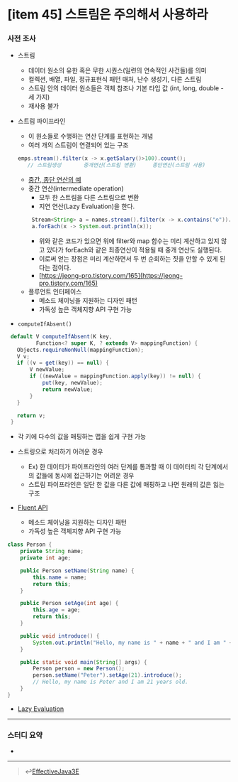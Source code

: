 # [item 45] 스트림은 주의해서 사용하라 
### 사전 조사 
- 스트림
  - 데이터 원소의 유한 혹은 무한 시퀀스(일련의 연속적인 사건들)를 의미
  - 컬렉션, 배열, 파일, 정규표현식 패턴 매처, 난수 생성기, 다른 스트림 
  - 스트림 안의 데이터 원소들은 객체 참조나 기본 타입 값 (int, long, double - 세 가지)
  - 재사용 불가 

- 스트림 파이프라인
  - 이 원소들로 수행하는 연산 단계를 표현하는 개념 
  - 여러 개의 스트림이 연결되어 있는 구조 
   ```java
   emps.stream().filter(x -> x.getSalary()>100).count();
      // 스트림생성       중개연산(스트림 변환)     종단연산(스트림 사용)
   ```
  - [중간, 종단 연산의 예](https://m.blog.naver.com/PostView.nhn?blogId=spdlqjdudghl&logNo=220757598355&proxyReferer=https%3A%2F%2Fwww.google.com%2F)
  - 중간 연산(intermediate operation)
    - 모두 한 스트림을 다른 스트림으로 변환
    - 지연 연산(Lazy Evaluation)을 한다.
     ```java
      Stream<String> a = names.stream().filter(x -> x.contains("o")).map(x-> x.concat("s"));
      a.forEach(x -> System.out.println(x));
     ```
      - 위와 같은 코드가 있으면 위에 filter와 map 함수는 미리 계산하고 있지 않고 있다가 forEach와 같은 최종연산이 적용될 때 중개 연산도 실행된다.
      - 이로써 얻는 장점은 미리 계산하면서 두 번 순회하는 짓을 안할 수 있게 된다는 점이다.
      - [https://jeong-pro.tistory.com/165](https://jeong-pro.tistory.com/165)
  - 플루언트 인터페이스
    - 메소드 체이닝을 지원하는 디자인 패턴
    - 가독성 높은 객체지향 API 구현 가능

- `computeIfAbsent()`
 ```java
  default V computeIfAbsent(K key,
          Function<? super K, ? extends V> mappingFunction) {
    Objects.requireNonNull(mappingFunction);
    V v;
    if ((v = get(key)) == null) {
        V newValue;
        if ((newValue = mappingFunction.apply(key)) != null) {
            put(key, newValue);
            return newValue;
        }
    }

    return v;
  }
 ```
  - 각 키에 다수의 값을 매핑하는 맵을 쉽게 구현 가능

- 스트링으로 처리하기 어려운 경우
  - Ex) 한 데이터가 파이프라인의 여러 단계를 통과할 때 이 데이터릐 각 단계에서의 값들에 동시에 접근하기는 어려운 경우 
  - 스트림 파이프라인은 일단 한 값을 다른 값에 매핑하고 나면 원래의 값은 잃는 구조 

-   [Fluent API](https://zetawiki.com/wiki/%ED%94%8C%EB%A3%A8%EC%96%B8%ED%8A%B8_%EC%9D%B8%ED%84%B0%ED%8E%98%EC%9D%B4%EC%8A%A4,_%EB%A9%94%EC%86%8C%EB%93%9C_%EC%B2%B4%EC%9D%B4%EB%8B%9D)
    -   메소드 체이닝을 지원하는 디자인 패턴
    -   가독성 높은 객체지향 API 구현 가능

```java
class Person {
	private String name;
	private int age;

	public Person setName(String name) {
		this.name = name;
		return this;
	}

	public Person setAge(int age) {
		this.age = age;
		return this;
	}

	public void introduce() {
		System.out.println("Hello, my name is " + name + " and I am " + age + " years old.");
	}

	public static void main(String[] args) {
		Person person = new Person();
		person.setName("Peter").setAge(21).introduce();
		// Hello, my name is Peter and I am 21 years old.
	}
}
```

-   [Lazy Evaluation](https://knight76.tistory.com/entry/%ED%8E%8C-lazy-evaluation%EB%8A%90%EA%B8%8B%ED%95%9C-%EA%B3%84%EC%82%B0%EB%B2%95%EC%97%90-%EB%8C%80%ED%95%9C-%EC%A2%8B%EC%9D%80-%EC%84%A4%EB%AA%85-%EA%B7%B8%EB%A6%BC-%EC%9E%90%EB%A3%8C)


---

### 스터디 요약 
- 

---

> :leftwards_arrow_with_hook:[EffectiveJava3E](/EffectiveJava3E/README.md)


